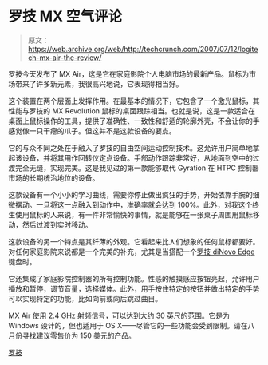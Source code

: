 # 罗技 MX 空气评论

> 原文：<https://web.archive.org/web/http://techcrunch.com/2007/07/12/logitech-mx-air-the-review/>

罗技今天发布了 MX Air，这是它在家庭影院个人电脑市场的最新产品。鼠标为市场带来了许多新元素，我很高兴地说，它表现得相当好。

这个装置在两个层面上发挥作用。在最基本的情况下，它包含了一个激光鼠标，其性能与罗技的 MX Revolution 鼠标的桌面跟踪相当。也就是说，这是一款适合在桌面上鼠标操作的工具，提供了准确性、一致性和舒适的轮廓外壳，不会让你的手感觉像一只干瘪的爪子。但这并不是这款设备的要点。

它的与众不同之处在于融入了罗技的自由空间运动控制技术。这允许用户简单地拿起该设备，并将其用作回转仪定点设备。手部动作跟踪非常好，从地面到空中的过渡完全无缝，实现完美。这是我见过的第一款能够取代 Gyration 在 HTPC 控制器市场的长期统治地位的设备。

这款设备有一个小小的学习曲线，需要你停止做出疯狂的手势，开始依靠手腕的细微摆动。一旦将这一点融入到动作中，准确率就会达到 100%。此外，对我这个终生使用鼠标的人来说，有一件非常愉快的事情，就是能够在一张桌子周围用鼠标移动，然后过渡到实时移动。

这款设备的另一个特点是其纤薄的外观。它看起来比人们想象的任何鼠标都要好。对任何家庭影院来说都是一个完美的补充，尤其是当搭配一个[罗技 diNovo Edge](https://web.archive.org/web/20140505062912/http://crunchgear.com/2006/11/10/battle-test-logitech-dinovo-edge/) 键盘时。

它还集成了家庭影院控制器的所有控制功能。性感的触摸感应按钮亮起，允许用户播放和暂停，调节音量，选择媒体。此外，用手按住特定的按钮并做出特定的手势可以实现特定的功能，比如向前或向后跳过曲目。

MX Air 使用 2.4 GHz 射频信号，可以达到大约 30 英尺的范围。它是为 Windows 设计的，但也适用于 OS X——尽管它的一些功能会受到限制。请在八月份寻找建议零售价为 150 美元的产品。

[罗技](https://web.archive.org/web/20140505062912/http://www.logitech.com/)